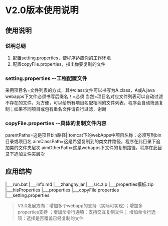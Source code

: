 # V2.0版本使用说明

## 使用说明

### 说明总纲

1. 配置setting.properties，使程序适应你的工作环境
2. 配置copyFile.properties，指出你要复制的文件

### setting.properties --工程配置文件

采用项目名=文件列表的方式，其中class文件可以书写为A.class，A或A.java
webapps下文件必须书写后缀名！=必须
当然=项目名对应文件列表可以自动过滤不存在的文件，为方便，可以给所有项目名配相同的文件列表，程序会自动筛选复制；如果不同项目或包有重名文件请自行过滤，谢谢

### copyFile.properties --具体的复制文件内容

parentPaths=这是项目bin路径||tomcat下的webApps中项目名称：必须写到bin目录或项目名
aimClassPath=这是希望复制到的类文件路径，程序在此目录下追加类的文件夹层次
aimOtherPath=这是webapps下文件的复制路径，程序在此目录下追加文件夹层次

## 应用结构
|___run.bat
|___info.md
|___zhanghy.jar
|___src.zip
|___properties模板.zip
|___hisProperties
|___properties
    |___copyFile.properties
    |___setting.properties

> V3.0发展方向：增加多个webapp的支持（实际可实现）；增加多properties支持 ；增加命令行选项：支持交互复制文件； 增加命令行选项：选择是否覆盖已经复制的文件
